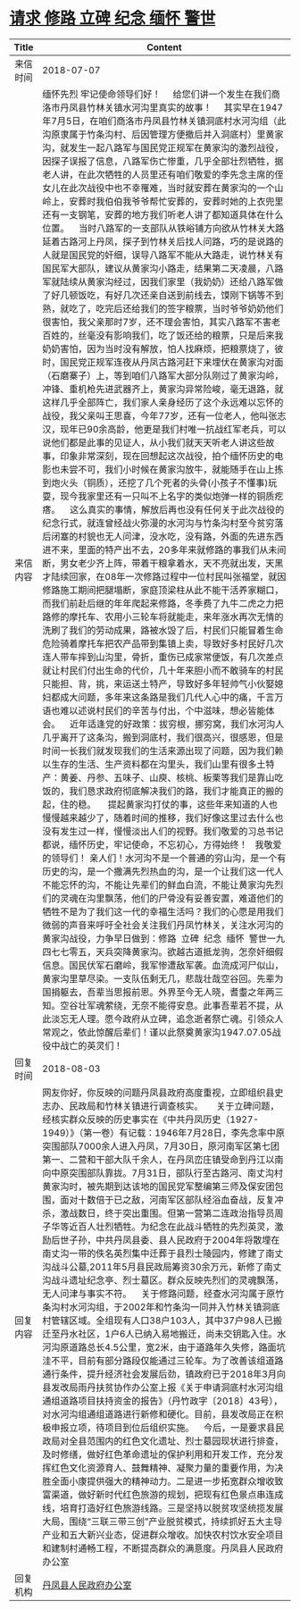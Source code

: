 # <a href="http://www.shangluo.gov.cn/zmhd/ldxxxx.jsp?urltype=leadermail.LeaderMailContentUrl&wbtreeid=1112&leadermailid=4807">请求  修路  立碑  纪念   缅怀   警世</a>
| Title |                                                                                                                                                                                                                                                                                                                                                                                                                                                                                                                                                                                                                                                                                                                                                                                                                                                                                                                                                                                                                   Content                                                                                                                                                                                                                                                                                                                                                                                                                                                                                                                                                                                                                                                                                                                                                                                                                                                                                                                                                                                                                   |
|:-----:|---------------------------------------------------------------------------------------------------------------------------------------------------------------------------------------------------------------------------------------------------------------------------------------------------------------------------------------------------------------------------------------------------------------------------------------------------------------------------------------------------------------------------------------------------------------------------------------------------------------------------------------------------------------------------------------------------------------------------------------------------------------------------------------------------------------------------------------------------------------------------------------------------------------------------------------------------------------------------------------------------------------------------------------------------------------------------------------------------------------------------------------------------------------------------------------------------------------------------------------------------------------------------------------------------------------------------------------------------------------------------------------------------------------------------------------------------------------------------------------------------------------------------------------------------------------------------------------------------------------------------------------------------------------------------------------------------------------------------------------------------------------------------------------------------------------------------------------------------------------------------------------------------------------------------------------------------------------------------------------------------------------------------------------------|
| 来信时间  | 2018-07-07                                                                                                                                                                                                                                                                                                                                                                                                                                                                                                                                                                                                                                                                                                                                                                                                                                                                                                                                                                                                                                                                                                                                                                                                                                                                                                                                                                                                                                                                                                                                                                                                                                                                                                                                                                                                                                                                                                                                                                                                                                  |
| 来信内容  | 缅怀先烈 牢记使命领导们好！     给您们讲一个发生在我们商洛市丹凤县竹林关镇水河沟里真实的故事！     其实早在1947年7月5日，在咱们商洛市丹凤县竹林关镇洞底村水河沟组（此沟原隶属于竹条沟村、后因管理方便撤后并入洞底村）里黄家沟，就发生一起八路军与国民党正规军在黄家沟的激烈战役，因探子误报了信息，八路军伤亡惨重，几乎全部壮烈牺牲，据老人讲，在此次牺牲的人员里还有咱们敬爱的李先念主席的侄女儿在此次战役中也不幸罹难，当时就安葬在黄家沟的一个山岭上，安葬时我伯伯我爷爷帮忙安葬的，安葬时她的上衣兜里还有一支钢笔，安葬的地方我们听老人讲了都知道具体在什么位置。    当时八路军的一支部队从铁峪铺方向欲从竹林关大路延着古路河上丹凤，探子到竹林关后找人问路，巧的是说路的人就是国民党的奸细，误导八路军不能从大路走，说竹林关有国民军大部队，建议从黄家沟小路走，结果第二天凌晨，八路军就陆续从黄家沟经过，因我们家里（我奶奶）还给八路军做了好几顿饭吃，有好几次还亲自送到前线去，馍刚下锅等不到熟，就吃了，吃完后还给我们的签字粮票，当时爷爷奶奶他们很害怕，我父亲那时7岁，还不理会害怕，其实八路军不害老百姓的，丝毫没有影响我们，吃了饭还给的粮票，只是后来我奶奶害怕，因为当时没有解放，怕人找麻烦，把粮票烧了，彼时，国民党正规军连夜从丹凤古路河赶下来埋伏在黄家沟对面（石磨寨子）上，等到咱们八路军大部分队刚过了黄家沟岭，冲锋、重机枪先进武器齐上，黄家沟异常险峻，毫无退路，就这样几乎全部阵亡，我们家人亲身经历了这个永远难以忘怀的战役，我父亲叫王思喜，今年77岁，还有一位老人，他叫张志汉，现年已90余高龄，他更是我们村唯一抗战红军老兵，可以说他们都是此事的见证人，从小我们就天天听老人讲这些故事，印象非常深刻，现在回想起这次战役，拍个缅怀历史的电影也未尝不可，我们小时候在黄家沟放牛，就能随手在山上拣到炮火头（铜质），还挖了几个死者的头骨(小孩子不懂事)玩耍，现今我家里还有一只叫不上名字的类似炮弹一样的铜质疙瘩。    这么真实的事情，解放后再也没有任何关于此次战役的纪念行式，就连曾经战火弥漫的水河沟与竹条沟村至今贫穷落后闭塞的村貌也无人问津，没水吃，没有路，外面的先进东西进不来，里面的特产出不去，20多年来就修路的事我们从未间断，男女老少齐上阵，带着干粮拿着水，天不亮就出发，天黑才陆续回家，在08年一次修路过程中一位村民叫张福堂，就因修路施工期间把腿塌断，家庭顶梁柱从此不能干活养家糊口，而我们前赴后继的年年爬起来修路，冬季费了九牛二虎之力把路修的摩托车、农用小三轮车将就能走，来年涨水再次无情的洗刷了我们的劳动成果，路被水毁了后，村民们只能冒着生命危险骑着摩托车把农产品带到集镇上卖，导致好多村民好几次连人带车摔到山沟里，骨折，重伤已成家常便饭，有几次差点就让村民们付出生命的代价，几十年来胆小而不敢骑车的村民只能担、背，挑，来运送土特产，导致好多年轻帅气小伙娶媳妇都成大问题，多年来这条路是我们几代人心中的痛，千言万语也难以述说村民们的辛苦与付出，个中滋味，想必皆能体会。    近年适逢党的好政策：拔穷根，挪穷窝，我们水河沟人几乎离开了这条沟，搬到洞底村，我们很高兴，很感恩，但是时间一长我们就发现我们的生活来源出现了问题，因为我们赖以生存的生活、生产资料都在沟里头，我们山里有很多土特产：黄姜、丹参、五味子、山庾、核桃、板栗等我们是靠山吃饭的，我们恳求政府彻底解决我们的路，我们才能真正的搬的起，住的稳。     提起黄家沟打仗的事，这些年来知道的人也慢慢越来越少了，随着时间的推移，我们好像这里过去什么也没有发生过一样，慢慢淡出人们的视野。我们敬爱的习总书记都说，缅怀历史，牢记使命，不忘初心，方得始终！   我敬爱的领导们！ 亲人们！水河沟不是一个普通的穷山沟，是一个有历史的沟，是一个撒满先烈热血的沟，是一个让我们这一代人不能忘怀的沟，不能让先辈们的鲜血白流，不能让黄家沟先烈们的灵魂在沟里飘荡，他们的尸骨没有妥善安置，难道他们的牺牲不是为了我们这一代的幸福生活吗？我们的心愿是用我们微弱的声音来呼吁全社会关注我们丹凤竹林关，关注水河沟的黄家沟战役，力争早日做到：修路  立碑  纪念  缅怀  警世一九四七七零五，天兵突降黄家沟。欲越古道抵龙驹，怎奈奸细假信息。国民伏军石磨岭，我军惨遭敌军袭。血流成河尸似山，黄家沟里草尽染。一支队伍剩无几，悲哉壮哉空谷回。先辈为国捐躯去，吾辈当思报前恩。外界至今无人晓，耆耋之年两三知。空谷壮军魂萦绕，无奈不能得安息。此事吾辈若不提，从此淡忘无人理。愿今政府从立碑，追念逝者祭亡魂。引领众人常观之，依此惊醒后辈们！谨以此祭奠黄家沟1947.07.05战役中战亡的英灵们！ |
| 回复时间  | 2018-08-03                                                                                                                                                                                                                                                                                                                                                                                                                                                                                                                                                                                                                                                                                                                                                                                                                                                                                                                                                                                                                                                                                                                                                                                                                                                                                                                                                                                                                                                                                                                                                                                                                                                                                                                                                                                                                                                                                                                                                                                                                                  |
| 回复内容  | 网友你好，你反映的问题丹凤县政府高度重视，立即组织县史志办、民政局和竹林关镇进行调查核实。　　关于立碑问题，经核实群众反映的历史事实在《中共丹凤历史（1927-1949）》（第一卷）有记载：1946年7月28日，李先念率中原突围部队7000余人进入丹凤，7月30日，原河南军区第七团第一、二营和干部大队千余人，在丹凤峦庄镇受命到丹江以南向中原突围部队靠拢。7月31日，部队行至古路河、南丈沟村黄家沟时，被先期到达该地的国民党军整编第三师及保安团包围，面对十数倍于已之敌，河南军区部队经浴血奋战，反复冲杀，激战数日，终于突出重围。但第一营第二连政治指导员周子华等近百人壮烈牺牲。为纪念在此战斗牺牲的先烈英灵，激励后世子孙，中共丹凤县委、县人民政府于2004年将散埋在南丈沟一带的佚名英烈集中迁葬于县烈士陵园内，修建了南丈沟战斗公墓,2011年5月县民政局筹资30余万元，新修了南丈沟战斗遗址纪念亭、烈士墓区。群众反映先烈们的灵魂飘荡，无人问津与事实不符。    关于修路问题，经查水河沟属于原竹条沟村水河沟组，于2002年和竹条沟一同并入竹林关镇洞底村管辖区域。全组现有人口38户103人，其中37户98人已搬迁至丹水社区，1户6人已纳入易地搬迁，尚未交钥匙入住。水河沟原道路总长4.5公里，宽2米，由于道路年久失修，路面坑洼不平，目前有部分路段仅能通过三轮车。为了改善该组道路通行条件，提升经济社会发展后劲，镇政府已于2018年3月向县发改局雨丹扶贫协作办公室上报《关于申请洞底村水河沟组通组道路项目扶持资金的报告》（丹竹政字〔2018〕43号），对水河沟组通组道路进行新修和硬化。目前，县发改局正在积极申报立项，待项目到位后组织实施。    今后，一是要求县民政局对全县范围内的红色文化遗址、烈士墓园现状进行排查，及时修缮，做好红色革命遗址的保护利用和开发工作，充分发挥红色文化资源育人、鼓舞精神、凝聚力量的重要作用，为决胜全面小康提供强大的精神动力。二是进一步拓宽群众增收致富渠道，做好新时代红色旅游的规划，把现有红色景点串连成线，培育打造好红色旅游线路。三是坚持以脱贫攻坚统揽发展大局，围绕“三联三带三创”产业脱贫模式，持续抓好五大主导产业和五大新兴业态，促进群众增收。加快农村饮水安全项目和建制村通畅工程，不断提高群众的满意度。丹凤县人民政府办公室                                                                                                                                                                                                                                                                                                                                                                                                                                                                                                                                                                                                                                                                                                                                                                                                                                                                                                                                                                                                                          |
| 回复机构  | <a href="../../categories/agencies/丹凤县人民政府办公室.md">丹凤县人民政府办公室</a>                                                                                                                                                                                                                                                                                                                                                                                                                                                                                                                                                                                                                                                                                                                                                                                                                                                                                                                                                                                                                                                                                                                                                                                                                                                                                                                                                                                                                                                                                                                                                                                                                                                                                                                                                                                                                                                                                                                                                                              |
